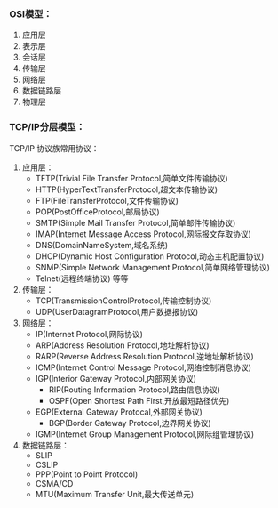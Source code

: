 ### OSI模型：

1. 应用层
2. 表示层
3. 会话层
4. 传输层
5. 网络层
6. 数据链路层
7. 物理层

### TCP/IP分层模型：

TCP/IP 协议族常用协议：

1. 应用层：
    - TFTP(Trivial File Transfer Protocol,简单文件传输协议)
    - HTTP(HyperTextTransferProtocol,超文本传输协议)
    - FTP(FileTransferProtocol,文件传输协议)
    - POP(PostOfficeProtocol,邮局协议)
    - SMTP(Simple Mail Transfer Protocol,简单邮件传输协议)
    - IMAP(Internet Message Access Protocol,网际报文存取协议)
    - DNS(DomainNameSystem,域名系统)
    - DHCP(Dynamic Host Configuration Protocol,动态主机配置协议)
    - SNMP(Simple Network Management Protocol,简单网络管理协议)
    - Telnet(远程终端协议) 等等
1. 传输层：
    - TCP(TransmissionControlProtocol,传输控制协议)
    - UDP(UserDatagramProtocol,用户数据报协议)
1. 网络层：
    - IP(Internet Protocol,网际协议)
    - ARP(Address Resolution Protocol,地址解析协议)
    - RARP(Reverse Address Resolution Protocol,逆地址解析协议)
    - ICMP(Internet Control Message Protocol,网络控制消息协议)
    - IGP(Interior Gateway Protocol,内部网关协议)
        - RIP(Routing Information Protocol,路由信息协议)
        - OSPF(Open Shortest Path First,开放最短路径优先)
    - EGP(External Gateway Protocal,外部网关协议)
        - BGP(Border Gateway Protocol,边界网关协议) 
    - IGMP(Internet Group Management Protocol,网际组管理协议)
1. 数据链路层：
    - SLIP
    - CSLIP
    - PPP(Point to Point Protocol)
    - CSMA/CD
    - MTU(Maximum Transfer Unit,最大传送单元)
